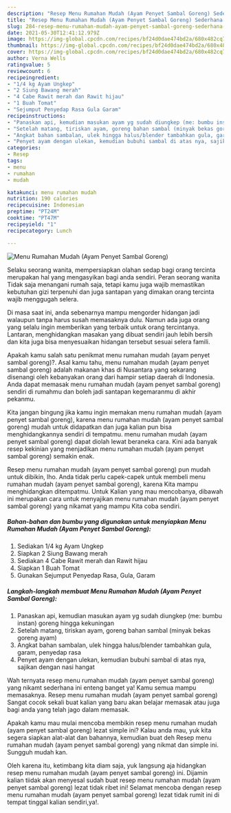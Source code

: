 ```yaml
---
description: "Resep Menu Rumahan Mudah (Ayam Penyet Sambal Goreng) Sederhana dan Mudah Dibuat"
title: "Resep Menu Rumahan Mudah (Ayam Penyet Sambal Goreng) Sederhana dan Mudah Dibuat"
slug: 284-resep-menu-rumahan-mudah-ayam-penyet-sambal-goreng-sederhana-dan-mudah-dibuat
date: 2021-05-30T12:41:12.979Z
image: https://img-global.cpcdn.com/recipes/bf24d0dae474bd2a/680x482cq70/menu-rumahan-mudah-ayam-penyet-sambal-goreng-foto-resep-utama.jpg
thumbnail: https://img-global.cpcdn.com/recipes/bf24d0dae474bd2a/680x482cq70/menu-rumahan-mudah-ayam-penyet-sambal-goreng-foto-resep-utama.jpg
cover: https://img-global.cpcdn.com/recipes/bf24d0dae474bd2a/680x482cq70/menu-rumahan-mudah-ayam-penyet-sambal-goreng-foto-resep-utama.jpg
author: Verna Wells
ratingvalue: 5
reviewcount: 6
recipeingredient:
- "1/4 kg Ayam Ungkep"
- "2 Siung Bawang merah"
- "4 Cabe Rawit merah dan Rawit hijau"
- "1 Buah Tomat"
- "Sejumput Penyedap Rasa Gula Garam"
recipeinstructions:
- "Panaskan api, kemudian masukan ayam yg sudah diungkep (me: bumbu instan) goreng hingga kekuningan"
- "Setelah matang, tiriskan ayam, goreng bahan sambal (minyak bekas goreng ayam)"
- "Angkat bahan sambalan, ulek hingga halus/blender tambahkan gula, garam, penyedap rasa"
- "Penyet ayam dengan ulekan, kemudian bubuhi sambal di atas nya, sajikan dengan nasi hangat"
categories:
- Resep
tags:
- menu
- rumahan
- mudah

katakunci: menu rumahan mudah 
nutrition: 190 calories
recipecuisine: Indonesian
preptime: "PT24M"
cooktime: "PT47M"
recipeyield: "1"
recipecategory: Lunch

---
```



![Menu Rumahan Mudah (Ayam Penyet Sambal Goreng)](https://img-global.cpcdn.com/recipes/bf24d0dae474bd2a/680x482cq70/menu-rumahan-mudah-ayam-penyet-sambal-goreng-foto-resep-utama.jpg)

Selaku seorang wanita, mempersiapkan olahan sedap bagi orang tercinta merupakan hal yang mengasyikan bagi anda sendiri. Peran seorang  wanita Tidak saja menangani rumah saja, tetapi kamu juga wajib memastikan kebutuhan gizi terpenuhi dan juga santapan yang dimakan orang tercinta wajib menggugah selera.

Di masa  saat ini, anda sebenarnya mampu mengorder hidangan jadi walaupun tanpa harus susah memasaknya dulu. Namun ada juga orang yang selalu ingin memberikan yang terbaik untuk orang tercintanya. Lantaran, menghidangkan masakan yang dibuat sendiri jauh lebih bersih dan kita juga bisa menyesuaikan hidangan tersebut sesuai selera famili. 



Apakah kamu salah satu penikmat menu rumahan mudah (ayam penyet sambal goreng)?. Asal kamu tahu, menu rumahan mudah (ayam penyet sambal goreng) adalah makanan khas di Nusantara yang sekarang disenangi oleh kebanyakan orang dari hampir setiap daerah di Indonesia. Anda dapat memasak menu rumahan mudah (ayam penyet sambal goreng) sendiri di rumahmu dan boleh jadi santapan kegemaranmu di akhir pekanmu.

Kita jangan bingung jika kamu ingin memakan menu rumahan mudah (ayam penyet sambal goreng), karena menu rumahan mudah (ayam penyet sambal goreng) mudah untuk didapatkan dan juga kalian pun bisa menghidangkannya sendiri di tempatmu. menu rumahan mudah (ayam penyet sambal goreng) dapat diolah lewat beraneka cara. Kini ada banyak resep kekinian yang menjadikan menu rumahan mudah (ayam penyet sambal goreng) semakin enak.

Resep menu rumahan mudah (ayam penyet sambal goreng) pun mudah untuk dibikin, lho. Anda tidak perlu capek-capek untuk membeli menu rumahan mudah (ayam penyet sambal goreng), karena Kita mampu menghidangkan ditempatmu. Untuk Kalian yang mau mencobanya, dibawah ini merupakan cara untuk menyajikan menu rumahan mudah (ayam penyet sambal goreng) yang nikamat yang mampu Kita coba sendiri.

<!--inarticleads1-->

##### Bahan-bahan dan bumbu yang digunakan untuk menyiapkan Menu Rumahan Mudah (Ayam Penyet Sambal Goreng):

1. Sediakan 1/4 kg Ayam Ungkep
1. Siapkan 2 Siung Bawang merah
1. Sediakan 4 Cabe Rawit merah dan Rawit hijau
1. Siapkan 1 Buah Tomat
1. Gunakan Sejumput Penyedap Rasa, Gula, Garam




<!--inarticleads2-->

##### Langkah-langkah membuat Menu Rumahan Mudah (Ayam Penyet Sambal Goreng):

1. Panaskan api, kemudian masukan ayam yg sudah diungkep (me: bumbu instan) goreng hingga kekuningan
1. Setelah matang, tiriskan ayam, goreng bahan sambal (minyak bekas goreng ayam)
1. Angkat bahan sambalan, ulek hingga halus/blender tambahkan gula, garam, penyedap rasa
1. Penyet ayam dengan ulekan, kemudian bubuhi sambal di atas nya, sajikan dengan nasi hangat




Wah ternyata resep menu rumahan mudah (ayam penyet sambal goreng) yang nikamt sederhana ini enteng banget ya! Kamu semua mampu memasaknya. Resep menu rumahan mudah (ayam penyet sambal goreng) Sangat cocok sekali buat kalian yang baru akan belajar memasak atau juga bagi anda yang telah jago dalam memasak.

Apakah kamu mau mulai mencoba membikin resep menu rumahan mudah (ayam penyet sambal goreng) lezat simple ini? Kalau anda mau, yuk kita segera siapkan alat-alat dan bahannya, kemudian buat deh Resep menu rumahan mudah (ayam penyet sambal goreng) yang nikmat dan simple ini. Sungguh mudah kan. 

Oleh karena itu, ketimbang kita diam saja, yuk langsung aja hidangkan resep menu rumahan mudah (ayam penyet sambal goreng) ini. Dijamin kalian tiidak akan menyesal sudah buat resep menu rumahan mudah (ayam penyet sambal goreng) lezat tidak ribet ini! Selamat mencoba dengan resep menu rumahan mudah (ayam penyet sambal goreng) lezat tidak rumit ini di tempat tinggal kalian sendiri,ya!.

